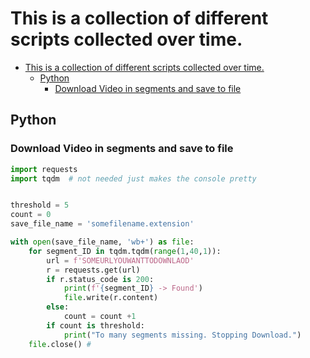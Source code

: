 # This is a collection of different scripts collected over time.
- [This is a collection of different scripts collected over time.](#this-is-a-collection-of-different-scripts-collected-over-time)
  - [Python](#python)
    - [Download Video in segments and save to file](#download-video-in-segments-and-save-to-file)


## Python

### Download Video in segments and save to file
```python
import requests
import tqdm  # not needed just makes the console pretty


threshold = 5
count = 0
save_file_name = 'somefilename.extension'

with open(save_file_name, 'wb+') as file:
    for segment_ID in tqdm.tqdm(range(1,40,1)):
        url = f'SOMEURLYOUWANTTODOWNLAOD'
        r = requests.get(url)
        if r.status_code is 200:
            print(f'{segment_ID} -> Found')
            file.write(r.content)
        else:
            count = count +1
        if count is threshold:
            print("To many segments missing. Stopping Download.")
    file.close() #
```